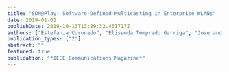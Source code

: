 ```yaml
---
title: "SDN@Play: Software-Defined Multicasting in Enterprise WLANs"
date: 2019-01-01
publishDate: 2019-10-13T13:29:32.461717Z
authors: ["Estefania Coronado", "Elisenda Temprado Garriga", "Jose and Villalón", "Antonio Garrido", "Leonardo Goratti", "Roberto Riggio"]
publication_types: ["2"]
abstract: ""
featured: true
publication: "*IEEE Communications Magazine*"
---
```


